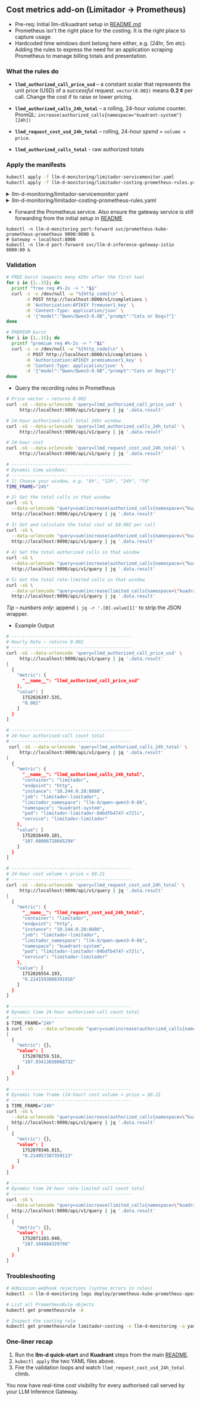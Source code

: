 
## Cost metrics add-on (Limitador → Prometheus)

- Pre-req: Initial llm-d/kuadrant setup in [README.md](../README.md)
- Prometheus isn't the right place for the costing. It is the right place to capture usage.
- Hardcoded time windows dont belong here either, e.g. (24hr, 5m etc). Adding the rules to express the need for an application scraping Prometheus to manage billing totals and presentation.

### What the rules do

* **`llmd_authorized_call_price_usd`** – a constant scalar that represents the unit price (USD) of a *successful* request.
  `vector(0.002)` means **0.2 ¢** per call. Change the cost if to raise or lower pricing.

* **`llmd_authorized_calls_24h_total`** – a rolling, 24-hour *volume* counter.
  PromQL: `increase(authorized_calls{namespace="kuadrant-system"}[24h])`

* **`llmd_request_cost_usd_24h_total`** – rolling, 24-hour *spend* = `volume × price`.

* **`llmd_authorized_calls_total`** - raw authorized totals

### Apply the manifests

```bash
kubectl apply -f llm-d-monitoring/limitador-servicemonitor.yaml
kubectl apply -f llm-d-monitoring/limitador-costing-prometheus-rules.yaml
```

<details>
<summary>llm-d-monitoring/limitador-servicemonitor.yaml</summary>

```yaml
apiVersion: monitoring.coreos.com/v1
kind: ServiceMonitor
metadata:
  name: limitador
  namespace: llm-d-monitoring      # same ns as Prometheus
  labels:
    release: prometheus
    app.kubernetes.io/name: limitador
    app.kubernetes.io/component: limitador
spec:
  namespaceSelector:
    matchNames:
      - kuadrant-system            # scrape the Service in that ns
  selector:
    matchLabels:
      app: limitador               # matches Service’s only label
  endpoints:
    - port: http                   # port 8080 in the Service
      path: /metrics
      scheme: http
      interval: 30s
      scrapeTimeout: 10s
```

</details>

<details>
<summary>llm-d-monitoring/limitador-costing-prometheus-rules.yaml</summary>

```yaml
apiVersion: monitoring.coreos.com/v1
kind: PrometheusRule
metadata:
  name: limitador-costing
  namespace: llm-d-monitoring
  labels:
    release: prometheus
    app.kubernetes.io/name: llmd
    app.kubernetes.io/component: cost-metrics
spec:
  groups:
    - name: llm-costing
      interval: 30s
      rules:
        # ──────────────────────────────────────────────
        # Constant price per *authorized* call (USD)
        # ──────────────────────────────────────────────
        - record: llmd_authorized_call_price_usd
          expr: vector(0.002)         # <— adjust if you change your price

        # ──────────────────────────────────────────────
        # Rolling 24h total *authorized* calls
        # ──────────────────────────────────────────────
        - record: llmd_authorized_calls_24h_total
          expr: |
            increase(
              authorized_calls{namespace="kuadrant-system"}[24h]
            )

        - record: llmd_request_cost_usd_24h_total
          expr: |
            llmd_authorized_calls_24h_total
              * on() group_left(plan)
                llmd_authorized_call_price_usd

        # ──────────────────────────────────────────────
        # Raw *authorized* calls counter
        # ──────────────────────────────────────────────
        - record: llmd_authorized_calls_total
          expr: authorized_calls{namespace="kuadrant-system"}

        # ──────────────────────────────────────────────
        # Raw *limited* calls counter
        # ──────────────────────────────────────────────
        - record: llmd_authorized_calls_total
          expr: limited_calls{namespace="kuadrant-system"}
```
</details>

- Forward the Prometheus service. Also ensure the gateway service is still forwarding from the initial setup in [README](../README.md)

```shell
kubectl -n llm-d-monitoring port-forward svc/prometheus-kube-prometheus-prometheus 9090:9090 &
# Gateway → localhost:8000
kubectl -n llm-d port-forward svc/llm-d-inference-gateway-istio 8000:80 &
```

### Validation

```bash
# FREE burst (expects many 429s after the first two)
for i in {1..15}; do
  printf "free req #%-2s -> " "$i"
  curl -s -o /dev/null -w "%{http_code}\n" \
       -X POST http://localhost:8000/v1/completions \
       -H 'Authorization:APIKEY freeuser1_key' \
       -H 'Content-Type: application/json' \
       -d '{"model":"Qwen/Qwen3-0.6B","prompt":"Cats or Dogs?"}'
done

# PREMIUM burst
for i in {1..15}; do
  printf "premium req #%-2s -> " "$i"
  curl -s -o /dev/null -w "%{http_code}\n" \
       -X POST http://localhost:8000/v1/completions \
       -H 'Authorization:APIKEY premiumuser1_key' \
       -H 'Content-Type: application/json' \
       -d '{"model":"Qwen/Qwen3-0.6B","prompt":"Cats or Dogs?"}'
done
```


- Query the recording rules in Prometheus

```bash
# Price vector – returns 0.002
curl -sG --data-urlencode 'query=llmd_authorized_call_price_usd' \
     http://localhost:9090/api/v1/query | jq '.data.result'

# 24-hour authorised-call total 24hr window
curl -sG --data-urlencode 'query=llmd_authorized_calls_24h_total' \
     http://localhost:9090/api/v1/query | jq '.data.result'

# 24-hour cost
curl -sG --data-urlencode 'query=llmd_request_cost_usd_24h_total' \
     http://localhost:9090/api/v1/query | jq '.data.result'

# ---------------------------------------------
# Dynamic time windows:
# ---------------------------------------------
# 1) Choose your window, e.g. "6h", "12h", "24h", "7d"
TIME_FRAME="24h"

# 2) Get the total calls in that window
curl -sG \
  --data-urlencode "query=sum(increase(authorized_calls{namespace=\"kuadrant-system\"}[${TIME_FRAME}]))" \
  http://localhost:9090/api/v1/query | jq '.data.result'

# 3) Get and calculate the total cost at $0.002 per call
curl -sG \
  --data-urlencode "query=sum(increase(authorized_calls{namespace=\"kuadrant-system\"}[${TIME_FRAME}]) * 0.002)" \
  http://localhost:9090/api/v1/query | jq '.data.result'
  
# 4) Get the total authorized calls in that window
curl -sG \
  --data-urlencode "query=sum(increase(authorized_calls{namespace=\"kuadrant-system\"}[${TIME_FRAME}]))" \
  http://localhost:9090/api/v1/query | jq '.data.result'

# 5) Get the total rate-limited calls in that window
curl -sG \
  --data-urlencode "query=sum(increase(limited_calls{namespace=\"kuadrant-system\"}[${TIME_FRAME}]))" \
  http://localhost:9090/api/v1/query | jq '.data.result'
```

*Tip – numbers only*:
append `| jq -r '.[0].value[1]'` to strip the JSON wrapper.


- Example Output

```bash
# ---------------------------------------------
# Hourly Rate – returns 0.002
# ---------------------------------------------
curl -sG --data-urlencode 'query=llmd_authorized_call_price_usd' \
     http://localhost:9090/api/v1/query | jq '.data.result'
[
  {
    "metric": {
      "__name__": "llmd_authorized_call_price_usd"
    },
    "value": [
      1752026397.535,
      "0.002"
    ]
  }
]

# ---------------------------------------------
# 24-hour authorised-call count total
# ---------------------------------------------
 curl -sG --data-urlencode 'query=llmd_authorized_calls_24h_total' \
     http://localhost:9090/api/v1/query | jq '.data.result'
[
  {
    "metric": {
      "__name__": "llmd_authorized_calls_24h_total",
      "container": "limitador",
      "endpoint": "http",
      "instance": "10.244.0.20:8080",
      "job": "limitador-limitador",
      "limitador_namespace": "llm-d/qwen-qwen3-0-6b",
      "namespace": "kuadrant-system",
      "pod": "limitador-limitador-84bdfb4747-x72lc",
      "service": "limitador-limitador"
    },
    "value": [
      1752026449.101,
      "107.08006728045294"
    ]
  }
]

# ---------------------------------------------
# 24-hour cost volume × price = $0.21
# ---------------------------------------------
curl -sG --data-urlencode 'query=llmd_request_cost_usd_24h_total' \
     http://localhost:9090/api/v1/query | jq '.data.result'
[
  {
    "metric": {
      "__name__": "llmd_request_cost_usd_24h_total",
      "container": "limitador",
      "endpoint": "http",
      "instance": "10.244.0.20:8080",
      "job": "limitador-limitador",
      "limitador_namespace": "llm-d/qwen-qwen3-0-6b",
      "namespace": "kuadrant-system",
      "pod": "limitador-limitador-84bdfb4747-x72lc",
      "service": "limitador-limitador"
    },
    "value": [
      1752026554.193,
      "0.2141593808391916"
    ]
  }
]

# ---------------------------------------------
# Dynamic time 24-hour authorised-call count total
# ---------------------------------------------
$ TIME_FRAME="24h"
$ curl -sG   --data-urlencode "query=sum(increase(authorized_calls{namespace=\"kuadrant-system\"}[${TIME_FRAME}]))"   http://localhost:9090/api/v1/query | jq '.data.result'
[
  {
    "metric": {},
    "value": [
      1752070259.516,
      "107.03413658068732"
    ]
  }
]

# ---------------------------------------------
# Dynamic time frame (24-hour) cost volume × price = $0.21
# ---------------------------------------------
$ TIME_FRAME="24h"
curl -sG \
  --data-urlencode "query=sum(increase(authorized_calls{namespace=\"kuadrant-system\"}[${TIME_FRAME}]) * 0.002)" \
  http://localhost:9090/api/v1/query | jq '.data.result'
[
  {
    "metric": {},
    "value": [
      1752070346.015,
      "0.214057387359113"
    ]
  }
]

# ---------------------------------------------
# Dynamic time 24-hour rate-limited call count total
# ---------------------------------------------
curl -sG \
  --data-urlencode "query=sum(increase(limited_calls{namespace=\"kuadrant-system\"}[${TIME_FRAME}]))" \
  http://localhost:9090/api/v1/query | jq '.data.result'
[
  {
    "metric": {},
    "value": [
      1752071103.040,
      "287.104884329798"
    ]
  }
]
```

### Troubleshooting

```bash
# Admission-webhook rejections (syntax errors in rules)
kubectl -n llm-d-monitoring logs deploy/prometheus-kube-prometheus-operator | grep rule

# List all PrometheusRule objects
kubectl get prometheusrule -A

# Inspect the costing rule
kubectl get prometheusrule limitador-costing -n llm-d-monitoring -o yaml
```

### One-liner recap

1. Run the **llm-d quick-start** and **Kuadrant** steps from the main [README](../README.md).
2. `kubectl apply` the two YAML files above.
3. Fire the validation loops and watch `llmd_request_cost_usd_24h_total` climb.

You now have real-time cost visibility for every authorised call served by your LLM Inference Gateway.
